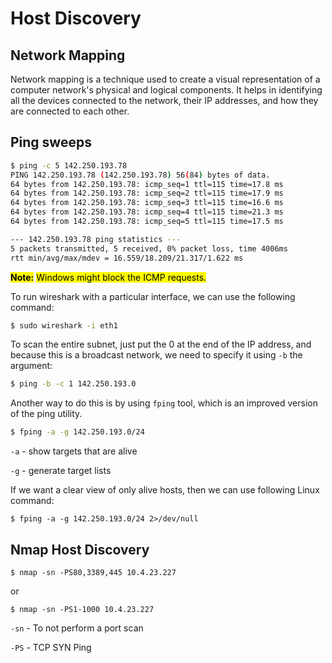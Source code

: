 # Host Discovery

## Network Mapping

Network mapping is a technique used to create a visual representation of a computer network's physical and logical components. It helps in identifying all the devices connected to the network, their IP addresses, and how they are connected to each other.

## Ping sweeps

```sh
$ ping -c 5 142.250.193.78
PING 142.250.193.78 (142.250.193.78) 56(84) bytes of data.
64 bytes from 142.250.193.78: icmp_seq=1 ttl=115 time=17.8 ms
64 bytes from 142.250.193.78: icmp_seq=2 ttl=115 time=17.9 ms
64 bytes from 142.250.193.78: icmp_seq=3 ttl=115 time=16.6 ms
64 bytes from 142.250.193.78: icmp_seq=4 ttl=115 time=21.3 ms
64 bytes from 142.250.193.78: icmp_seq=5 ttl=115 time=17.5 ms

--- 142.250.193.78 ping statistics ---
5 packets transmitted, 5 received, 0% packet loss, time 4006ms
rtt min/avg/max/mdev = 16.559/18.209/21.317/1.622 ms
```

<mark style="background-color:yellow;">**Note:**</mark> <mark style="background-color:yellow;"></mark><mark style="background-color:yellow;">Windows might block the ICMP requests.</mark>

To run wireshark with a particular interface, we can use the following command:

```sh
$ sudo wireshark -i eth1
```

To scan the entire subnet, just put the 0 at the end of the IP address, and because this is a broadcast network, we need to specify it using `-b` the argument:

```sh
$ ping -b -c 1 142.250.193.0
```

Another way to do this is by using `fping` tool, which is an improved version of the ping utility.

```sh
$ fping -a -g 142.250.193.0/24
```

`-a` - show targets that are alive

`-g` - generate target lists

If we want a clear view of only alive hosts, then we can use following Linux command:

```
$ fping -a -g 142.250.193.0/24 2>/dev/null
```

## Nmap Host Discovery

```
$ nmap -sn -PS80,3389,445 10.4.23.227
```

or

```
$ nmap -sn -PS1-1000 10.4.23.227
```

`-sn` - To not perform a port scan

`-PS` - TCP SYN Ping
